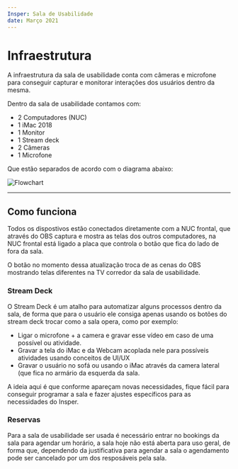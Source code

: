 ```yaml
---
Insper: Sala de Usabilidade
date: Março 2021
---
```


Infraestrutura
=== 

A infraestrutura da sala de usabilidade conta com câmeras e microfone para conseguir capturar e monitorar interações dos usuários dentro da mesma.

Dentro da sala de usabilidade contamos com:

- 2 Computadores (NUC)
- 1 iMac 2018
- 1 Monitor
- 1 Stream deck
- 2 Câmeras
- 1 Microfone

Que estão separados de acordo com o diagrama abaixo:

![Flowchart](https://user-images.githubusercontent.com/13526331/168649006-7cdb481c-758f-4840-baa0-66a1a8e333b0.jpg)

---

## Como funciona

Todos os dispostivos estão conectados diretamente com a NUC frontal, 
que através do OBS captura e mostra as telas dos outros computadores, 
na NUC frontal está ligado a placa que controla o botão que fica do lado de fora da sala. 

O botão no momento dessa atualização troca de as cenas do OBS mostrando telas diferentes na TV corredor da sala de usabilidade.

### Stream Deck

O Stream Deck é um atalho para automatizar alguns processos dentro da sala, de forma que para o usuário ele consiga apenas usando os botões do stream deck trocar como a sala opera, como por exemplo:

- Ligar o microfone + a camera e gravar esse vídeo em caso de uma possível ou atividade.
- Gravar a tela do iMac e da Webcam acoplada nele para possíveis atividades usando conceitos de UI/UX
- Gravar o usuário no sofá ou usando o iMac através da camera lateral (que fica no armário da esquerda da sala.

A ideia aqui é que conforme apareçam novas necessidades, fique fácil para conseguir programar a sala e fazer ajustes específicos para as necessidades do Insper.

### Reservas

Para a sala de usabilidade ser usada é necessário entrar no bookings da sala para agendar um horário, a sala hoje não está aberta para uso geral, de forma que, dependendo da justificativa para agendar a sala o agendamento pode ser cancelado por um dos resposáveis pela sala.
